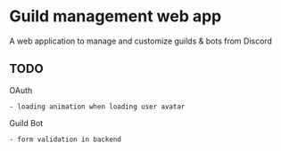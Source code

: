 # Guild management web app
A web application to manage and customize guilds & bots from Discord

## TODO
OAuth

    - loading animation when loading user avatar

Guild Bot

    - form validation in backend
